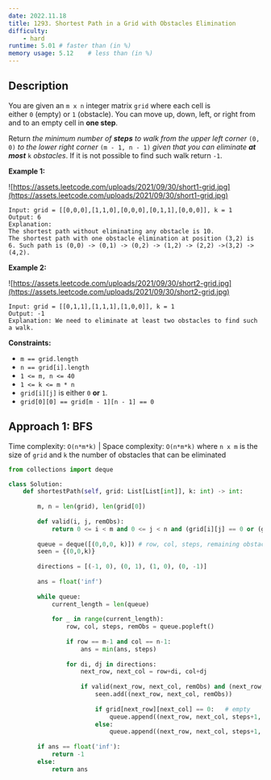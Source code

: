 ```yaml
---
date: 2022.11.18
title: 1293. Shortest Path in a Grid with Obstacles Elimination
difficulty:
    - hard
runtime: 5.01 # faster than (in %)
memory usage: 5.12    # less than (in %)
---
```

## Description
You are given an `m x n` integer matrix `grid` where each cell is either `0` (empty) or `1` (obstacle). You can move up, down, left, or right from and to an empty cell in **one step**.

Return *the minimum number of **steps** to walk from the upper left corner* `(0, 0)` *to the lower right corner* `(m - 1, n - 1)` *given that you can eliminate **at most*** `k` *obstacles*. If it is not possible to find such walk return `-1`.

**Example 1:**

![https://assets.leetcode.com/uploads/2021/09/30/short1-grid.jpg](https://assets.leetcode.com/uploads/2021/09/30/short1-grid.jpg)

```
Input: grid = [[0,0,0],[1,1,0],[0,0,0],[0,1,1],[0,0,0]], k = 1
Output: 6
Explanation:
The shortest path without eliminating any obstacle is 10.
The shortest path with one obstacle elimination at position (3,2) is 6. Such path is (0,0) -> (0,1) -> (0,2) -> (1,2) -> (2,2) ->(3,2) -> (4,2).

```

**Example 2:**

![https://assets.leetcode.com/uploads/2021/09/30/short2-grid.jpg](https://assets.leetcode.com/uploads/2021/09/30/short2-grid.jpg)

```
Input: grid = [[0,1,1],[1,1,1],[1,0,0]], k = 1
Output: -1
Explanation: We need to eliminate at least two obstacles to find such a walk.

```

**Constraints:**

- `m == grid.length`
- `n == grid[i].length`
- `1 <= m, n <= 40`
- `1 <= k <= m * n`
- `grid[i][j]` is either `0` **or** `1`.
- `grid[0][0] == grid[m - 1][n - 1] == 0`

## Approach 1: BFS
Time complexity: `O(n*m*k)`    |    Space complexity: `O(n*m*k)`
where `n x m` is the size of `grid` and `k` the number of obstacles that can be eliminated

``` python
from collections import deque

class Solution:
    def shortestPath(self, grid: List[List[int]], k: int) -> int:
        
        m, n = len(grid), len(grid[0])
        
        def valid(i, j, remObs):
            return 0 <= i < m and 0 <= j < n and (grid[i][j] == 0 or (grid[i][j] == 1 and remObs > 0))
        
        queue = deque([(0,0,0, k)]) # row, col, steps, remaining obstacles that can be eliminated
        seen = {(0,0,k)}
        
        directions = [(-1, 0), (0, 1), (1, 0), (0, -1)]
        
        ans = float('inf')
        
        while queue:
            current_length = len(queue)
            
            for _ in range(current_length):
                row, col, steps, remObs = queue.popleft()
                
                if row == m-1 and col == n-1:
                    ans = min(ans, steps)
                
                for di, dj in directions:
                    next_row, next_col = row+di, col+dj
                    
                    if valid(next_row, next_col, remObs) and (next_row, next_col, remObs) not in seen:
                        seen.add((next_row, next_col, remObs))
                        
                        if grid[next_row][next_col] == 0:   # empty
                            queue.append((next_row, next_col, steps+1, remObs))
                        else:
                            queue.append((next_row, next_col, steps+1, remObs-1))
        
        if ans == float('inf'):
            return -1
        else:
            return ans
                
```